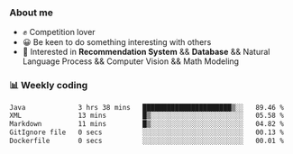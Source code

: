 ### About me

- ✊ Competition lover
- 😀 Be keen to do something interesting with others
- 🎈 Interested in **Recommendation System** && **Database** && Natural Language Process && Computer Vision && Math Modeling


### 📊 Weekly coding
<!--START_SECTION:waka-->

```txt
Java             3 hrs 38 mins   ██████████████████████▒░░   89.46 %
XML              13 mins         █▒░░░░░░░░░░░░░░░░░░░░░░░   05.58 %
Markdown         11 mins         █▒░░░░░░░░░░░░░░░░░░░░░░░   04.82 %
GitIgnore file   0 secs          ░░░░░░░░░░░░░░░░░░░░░░░░░   00.13 %
Dockerfile       0 secs          ░░░░░░░░░░░░░░░░░░░░░░░░░   00.01 %
```

<!--END_SECTION:waka-->
